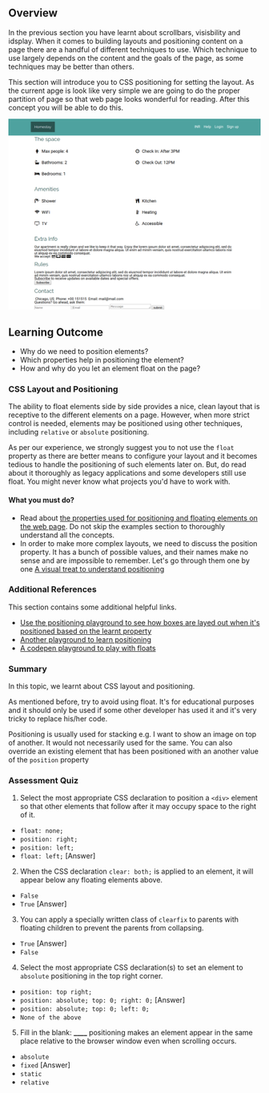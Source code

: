 ## Overview

In the previous section you have learnt about scrollbars, visisbility and idsplay. When it comes to building layouts and positioning content on a page there are a handful of different techniques to use. Which technique to use largely depends on the content and the goals of the page, as some techniques may be better than others.

This section will introduce you to CSS positioning for setting the layout. As the current apge is look like very simple we are going to do the proper partition of page so that web page looks wonderful for reading. After this concept you will be able to do this.

![layout and positioning](images/layout_positioning.png)


## Learning Outcome

- Why do we need to position elements?
- Which properties help in positioning the element?
- How and why do you let an element float on the page?

### CSS Layout and Positioning


 The ability to float elements side by side provides a nice, clean layout that is receptive to the different elements on a page. However, when more strict control is needed, elements may be positioned using other techniques, including `relative` or `absolute` positioning.

As per our experience, we strongly suggest you to not use the `float` property as there are better means to configure your layout and it becomes tedious to handle the positioning of such elements later on. But, do read about it thoroughly as legacy applications and some developers still use float. You might never know what projects you'd have to work with.

#### What you must do?

- Read about [the properties used for positioning and floating elements on the web page](https://www.htmldog.com/guides/css/intermediate/layout/). Do not skip the examples section to thoroughly understand all the concepts.
- In order to make more complex layouts, we need to discuss the position property. It has a bunch of possible values, and their names make no sense and are impossible to remember. Let's go through them one by one [A visual treat to understand positioning](https://learnlayout.com/position.html)

### Additional References

This section contains some additional helpful links.

- [Use the positioning playground to see how boxes are layed out when it's positioned based on the learnt property](https://www.bartbusschots.ie/pbsdemos/pbs8-PositioningPlayground/)
- [Another playground to learn positioning](http://www.mustbebuilt.co.uk/demo/css/position-playground.html)
- [A codepen playground to play with floats](https://codepen.io/GilDavid/full/WbYQPO)

### Summary

In this topic, we learnt about CSS layout and positioning.

As mentioned before, try to avoid using float. It's for educational purposes and it should only be used if some other developer has used it and it's very tricky to replace his/her code.

Positioning is usually used for stacking e.g. I want to show an image on top of another. It would not necessarily used for the same. You can also override an existing element that has been positioned with an another value of the `position` property

### Assessment Quiz

1. Select the most appropriate CSS declaration to position a `<div>` element so that other elements that follow after it may occupy space to the right of it.

- `float: none;`
- `position: right;`
- `position: left;`
- `float: left;` [Answer]

2. When the CSS declaration `clear: both;` is applied to an element, it will appear below any floating elements above.

- `False`
- `True` [Answer]

3. You can apply a specially written class of `clearfix` to parents with floating children to prevent the parents from collapsing.

- `True` [Answer]
- `False`

4. Select the most appropriate CSS declaration(s) to set an element to `absolute` positioning in the top right corner.

- `position: top right;`
- `position: absolute; top: 0; right: 0;` [Answer]
- `position: absolute; top: 0; left: 0;`
- `None of the above`

5. Fill in the blank: **\_\_\_\_** positioning makes an element appear in the same place relative to the browser window even when scrolling occurs.

- `absolute`
- `fixed` [Answer]
- `static`
- `relative`
